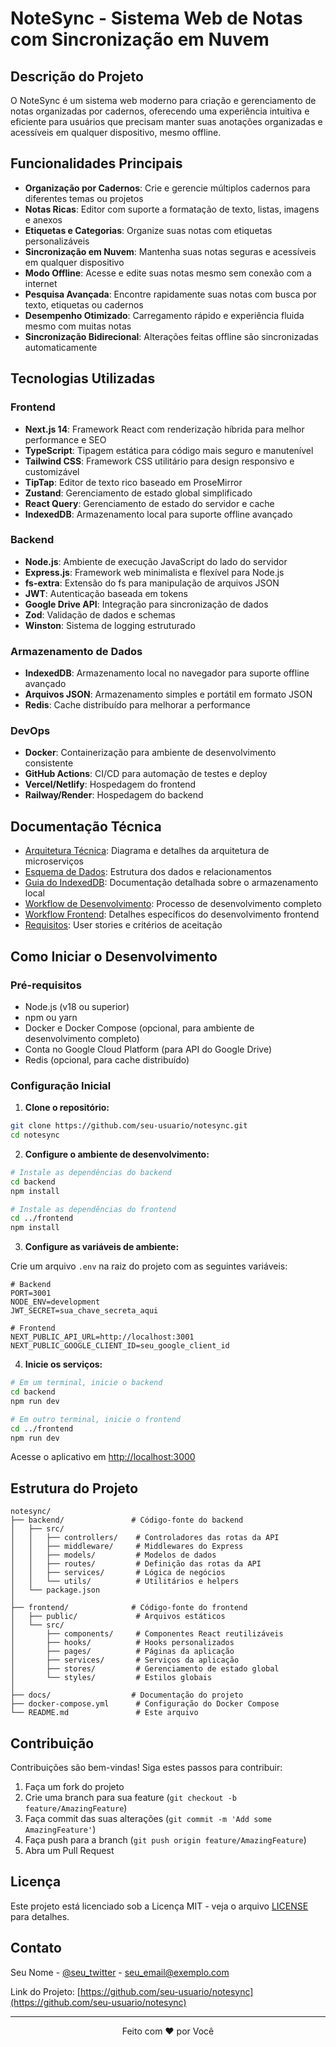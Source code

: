 # NoteSync - Sistema Web de Notas com Sincronização em Nuvem

## Descrição do Projeto

O NoteSync é um sistema web moderno para criação e gerenciamento de notas organizadas por cadernos, oferecendo uma experiência intuitiva e eficiente para usuários que precisam manter suas anotações organizadas e acessíveis em qualquer dispositivo, mesmo offline.

## Funcionalidades Principais

- **Organização por Cadernos**: Crie e gerencie múltiplos cadernos para diferentes temas ou projetos
- **Notas Ricas**: Editor com suporte a formatação de texto, listas, imagens e anexos
- **Etiquetas e Categorias**: Organize suas notas com etiquetas personalizáveis
- **Sincronização em Nuvem**: Mantenha suas notas seguras e acessíveis em qualquer dispositivo
- **Modo Offline**: Acesse e edite suas notas mesmo sem conexão com a internet
- **Pesquisa Avançada**: Encontre rapidamente suas notas com busca por texto, etiquetas ou cadernos
- **Desempenho Otimizado**: Carregamento rápido e experiência fluida mesmo com muitas notas
- **Sincronização Bidirecional**: Alterações feitas offline são sincronizadas automaticamente

## Tecnologias Utilizadas

### Frontend

- **Next.js 14**: Framework React com renderização híbrida para melhor performance e SEO
- **TypeScript**: Tipagem estática para código mais seguro e manutenível
- **Tailwind CSS**: Framework CSS utilitário para design responsivo e customizável
- **TipTap**: Editor de texto rico baseado em ProseMirror
- **Zustand**: Gerenciamento de estado global simplificado
- **React Query**: Gerenciamento de estado do servidor e cache
- **IndexedDB**: Armazenamento local para suporte offline avançado

### Backend

- **Node.js**: Ambiente de execução JavaScript do lado do servidor
- **Express.js**: Framework web minimalista e flexível para Node.js
- **fs-extra**: Extensão do fs para manipulação de arquivos JSON
- **JWT**: Autenticação baseada em tokens
- **Google Drive API**: Integração para sincronização de dados
- **Zod**: Validação de dados e schemas
- **Winston**: Sistema de logging estruturado

### Armazenamento de Dados

- **IndexedDB**: Armazenamento local no navegador para suporte offline avançado
- **Arquivos JSON**: Armazenamento simples e portátil em formato JSON
- **Redis**: Cache distribuído para melhorar a performance

### DevOps

- **Docker**: Containerização para ambiente de desenvolvimento consistente
- **GitHub Actions**: CI/CD para automação de testes e deploy
- **Vercel/Netlify**: Hospedagem do frontend
- **Railway/Render**: Hospedagem do backend

## Documentação Técnica

- [Arquitetura Técnica](./docs/architecture.md): Diagrama e detalhes da arquitetura de microserviços
- [Esquema de Dados](./docs/data_schema.md): Estrutura dos dados e relacionamentos
- [Guia do IndexedDB](./docs/indexeddb-guide.md): Documentação detalhada sobre o armazenamento local
- [Workflow de Desenvolvimento](./docs/WORKFLOW.md): Processo de desenvolvimento completo
- [Workflow Frontend](./docs/WORKFLOW-FRONTEND.md): Detalhes específicos do desenvolvimento frontend
- [Requisitos](./docs/requirements.md): User stories e critérios de aceitação

## Como Iniciar o Desenvolvimento

### Pré-requisitos

- Node.js (v18 ou superior)
- npm ou yarn
- Docker e Docker Compose (opcional, para ambiente de desenvolvimento completo)
- Conta no Google Cloud Platform (para API do Google Drive)
- Redis (opcional, para cache distribuído)

### Configuração Inicial

1. **Clone o repositório:**

```bash
git clone https://github.com/seu-usuario/notesync.git
cd notesync
```

2. **Configure o ambiente de desenvolvimento:**

```bash
# Instale as dependências do backend
cd backend
npm install

# Instale as dependências do frontend
cd ../frontend
npm install
```

3. **Configure as variáveis de ambiente:**

Crie um arquivo `.env` na raiz do projeto com as seguintes variáveis:

```env
# Backend
PORT=3001
NODE_ENV=development
JWT_SECRET=sua_chave_secreta_aqui

# Frontend
NEXT_PUBLIC_API_URL=http://localhost:3001
NEXT_PUBLIC_GOOGLE_CLIENT_ID=seu_google_client_id
```

4. **Inicie os serviços:**

```bash
# Em um terminal, inicie o backend
cd backend
npm run dev

# Em outro terminal, inicie o frontend
cd ../frontend
npm run dev
```

Acesse o aplicativo em [http://localhost:3000](http://localhost:3000)

## Estrutura do Projeto

```
notesync/
├── backend/               # Código-fonte do backend
│   ├── src/
│   │   ├── controllers/    # Controladores das rotas da API
│   │   ├── middleware/     # Middlewares do Express
│   │   ├── models/         # Modelos de dados
│   │   ├── routes/         # Definição das rotas da API
│   │   ├── services/       # Lógica de negócios
│   │   └── utils/          # Utilitários e helpers
│   └── package.json
│
├── frontend/              # Código-fonte do frontend
│   ├── public/             # Arquivos estáticos
│   └── src/
│       ├── components/     # Componentes React reutilizáveis
│       ├── hooks/          # Hooks personalizados
│       ├── pages/          # Páginas da aplicação
│       ├── services/       # Serviços da aplicação
│       ├── stores/         # Gerenciamento de estado global
│       └── styles/         # Estilos globais
│
├── docs/                  # Documentação do projeto
├── docker-compose.yml      # Configuração do Docker Compose
└── README.md               # Este arquivo
```

## Contribuição

Contribuições são bem-vindas! Siga estes passos para contribuir:

1. Faça um fork do projeto
2. Crie uma branch para sua feature (`git checkout -b feature/AmazingFeature`)
3. Faça commit das suas alterações (`git commit -m 'Add some AmazingFeature'`)
4. Faça push para a branch (`git push origin feature/AmazingFeature`)
5. Abra um Pull Request

## Licença

Este projeto está licenciado sob a Licença MIT - veja o arquivo [LICENSE](LICENSE) para detalhes.

## Contato

Seu Nome - [@seu_twitter](https://twitter.com/seu_twitter) - seu_email@exemplo.com

Link do Projeto: [https://github.com/seu-usuario/notesync](https://github.com/seu-usuario/notesync)

---

<p align="center">Feito com ❤️ por Você</p>
